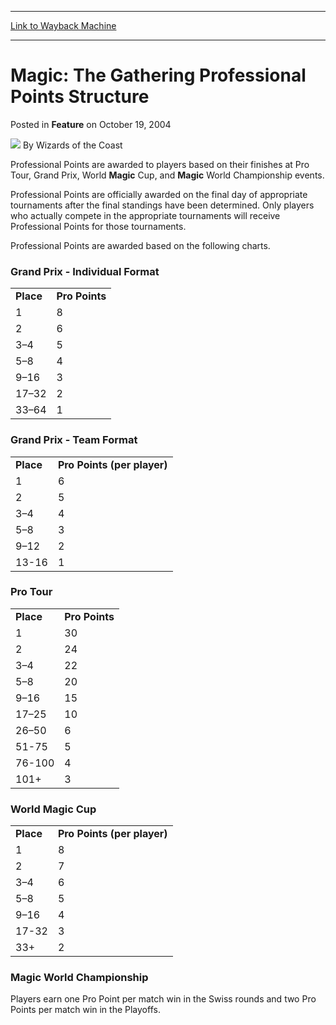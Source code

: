 
---
[Link to Wayback Machine](https://web.archive.org/web/20211017170610/https://magic.wizards.com/en/articles/archive/feature/magic-gathering-professional-points-structure-2004-10-19)

[_metadata_:wayback_url]:- "https://magic.wizards.com/en/articles/archive/feature/magic-gathering-professional-points-structure-2004-10-19"
[_metadata_:wayback_raw_url]:- "https://web.archive.org/web/20211017170610id_/https://magic.wizards.com/en/articles/archive/feature/magic-gathering-professional-points-structure-2004-10-19"
[_metadata_:wayback_capture_timestamp]:- "2021-10-17 17:06:10+00:00"
[_metadata_:description]:- "Professional Points are awarded to players based on their finishes at Pro Tour, Grand Prix, World Magic Cup, and Magic World Championship events. Professional Points are officially awarded on the final day of appropriate tournaments after the final standings have been determined. Only players who actually compete in the appropriate tournaments will receive Professional Points"
[_metadata_:generator]:- "Drupal 7 (http://drupal.org)"
---


Magic: The Gathering Professional Points Structure
==================================================



 Posted in **Feature**
 on October 19, 2004 






![](https://media.magic.wizards.com/styles/auth_small/public/images/person/wizards_author.jpg)
By Wizards of the Coast











  
Professional Points are awarded to players based on their finishes at Pro Tour, Grand Prix, World **Magic** Cup, and **Magic** World Championship events. 


Professional Points are officially awarded on the final day of appropriate tournaments after the final standings have been determined. Only players who actually compete in the appropriate tournaments will receive Professional Points for those tournaments.


Professional Points are awarded based on the following charts. 


### Grand Prix - Individual Format




|  |  |
| --- | --- |
| **Place** | **Pro Points** |
| 1 | 8 |
| 2 | 6 |
| 3–4 | 5 |
| 5–8 | 4 |
| 9–16 | 3 |
| 17–32 | 2 |
| 33–64 | 1 |

### Grand Prix - Team Format




|  |  |
| --- | --- |
| **Place** | **Pro Points (per player)** |
| 1 | 6 |
| 2 | 5 |
| 3–4 | 4 |
| 5–8 | 3 |
| 9–12 | 2 |
| 13-16 | 1 |

### Pro Tour




|  |  |
| --- | --- |
| **Place** | **Pro Points** |
| 1 | 30 |
| 2 | 24 |
| 3–4 | 22 |
| 5–8 | 20 |
| 9–16 | 15 |
| 17–25 | 10 |
| 26–50 | 6 |
| 51-75 | 5 |
| 76-100 | 4 |
| 101+ | 3 |

### World Magic Cup




|  |  |
| --- | --- |
| **Place** | **Pro Points (per player)** |
| 1 | 8 |
| 2 | 7 |
| 3–4 | 6 |
| 5–8 | 5 |
| 9–16 | 4 |
| 17-32 | 3 |
| 33+ | 2 |

### Magic World Championship


Players earn one Pro Point per match win in the Swiss rounds and two Pro Points per match win in the Playoffs.







